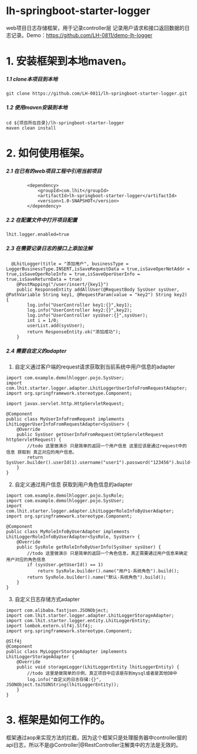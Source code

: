 # lh-springboot-starter-logger
web项目日志存储框架，用于记录controller层 记录用户请求和接口返回数据的日志记录。Demo：https://github.com/LH-0811/demo-lh-logger

# 1. 安装框架到本地maven。
##### 1.1 clone本项目到本地
```
git clone https://github.com/LH-0811/lh-springboot-starter-logger.git
```
##### 1.2 使用maven安装到本地

```
cd ${项目所在目录}/lh-springboot-starter-logger
maven clean install
```

# 2. 如何使用框架。
##### 2.1 在已有的web项目工程中引用当前项目
```
        <dependency>
            <groupId>com.lhit</groupId>
            <artifactId>lh-springboot-starter-logger</artifactId>
            <version>1.0-SNAPSHOT</version>
        </dependency>
```

##### 2.2 在配置文件中打开项目配置
```
lhit.logger.enabled=true
```
##### 2.3 在需要记录日志的接口上添加注解
```
  @LhitLogger(title = "添加用户", businessType = LoggerBusinessType.INSERT,isSaveRequestData = true,isSaveOperNetAddr = true,isSaveOperRoleInfo = true,isSaveOperUserInfo = true,isSaveReturnData = true)
    @PostMapping("/user/insert/{key1}")
    public ResponseEntity addAllUser(@RequestBody SysUser sysUser, @PathVariable String key1, @RequestParam(value = "key2") String key2) {
        log.info("UserController key1:{}",key1);
        log.info("UserController key2:{}",key2);
        log.info("UserController sysUser:{}",sysUser);
        int i = 1/0;
        userList.add(sysUser);
        return ResponseEntity.ok("添加成功");
    }
```

##### 2.4 需要自定义的adapter
1. 自定义通过客户端的request请求获取到当前系统中用户信息的adapter
```
import com.example.demolhlogger.pojo.SysUser;
import com.lhit.starter.logger.adapter.LhitLoggerUserInfoFromRequestAdapter;
import org.springframework.stereotype.Component;

import javax.servlet.http.HttpServletRequest;

@Component
public class MyUserInfoFromRequest implements LhitLoggerUserInfoFromRequestAdapter<SysUser> {
    @Override
    public SysUser getUserInfoFromRequest(HttpServletRequest httpServletRequest) {
        //todo 这里做演示 只是简单的返回一个用户信息 这里应该是通过request中的信息 获取到 真正对应的用户信息。
        return SysUser.builder().userId(1).username("user1").password("123456").build();
    }
}
```
2. 自定义通过用户信息 获取到用户角色信息的adapter
```
import com.example.demolhlogger.pojo.SysRole;
import com.example.demolhlogger.pojo.SysUser;
import com.lhit.starter.logger.adapter.LhitLoggerRoleInfoByUserAdapter;
import org.springframework.stereotype.Component;

@Component
public class MyRoleInfoByUserAdapter implements LhitLoggerRoleInfoByUserAdapter<SysRole, SysUser> {
    @Override
    public SysRole getRoleInfoByUserInfo(SysUser sysUser) {
        //todo 这里做演示 只是简单的返回一个角色信息，真正需要通过用户信息来确定用户对应的角色信息
        if (sysUser.getUserId() == 1)
            return SysRole.builder().name("用户1-系统角色").build();
        return SysRole.builder().name("默认-系统角色").build();
    }
}
```
3. 自定义日志存储方式adapter
```
import com.alibaba.fastjson.JSONObject;
import com.lhit.starter.logger.adapter.LhitLoggerStorageAdapter;
import com.lhit.starter.logger.entity.LhitLoggerEntity;
import lombok.extern.slf4j.Slf4j;
import org.springframework.stereotype.Component;

@Slf4j
@Component
public class MyLoggerStorageAdapter implements LhitLoggerStorageAdapter {
    @Override
    public void storageLogger(LhitLoggerEntity lhitLoggerEntity) {
        //todo 这里是做简单的示例，真正项目中应该是存到mysql或者是其他DB中
        log.info("自定义的日志存储:{}", JSONObject.toJSONString(lhitLoggerEntity));
    }
}
```

# 3. 框架是如何工作的。

框架通过aop来实现方法的拦截，因为这个框架只是处理服务器中controller层的api日志，所以不是@Controller|@RestController注解类中的方法是无效的。



